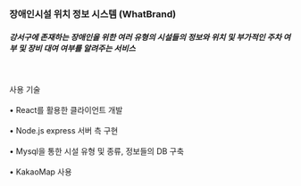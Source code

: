  <h3> 장애인시설 위치 정보 시스템 (WhatBrand)</h3>
 <h5>강서구에 존재하는 장애인을 위한 여러 유형의 시설들의 정보와 위치 및 부가적인 주차 여부 및 장비 대여 여부를 알려주는 서비스</h5>
</br><p>사용 기술</br></br>
• React를 활용한 클라이언트 개발 </br></br>
• Node.js express 서버 측 구현 </br></br>
• Mysql을 통한 시설 유형 및 종류, 정보들의 DB 구축 </br></br>
• KakaoMap 사용 </br></br>
</p>
